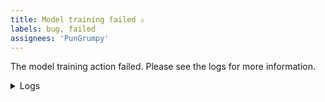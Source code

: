 ```yaml
---
title: Model training failed ⚠️
labels: bug, failed
assignees: 'PunGrumpy'
---
```


The model training action failed. Please see the logs for more information.

<details>
  <summary>Logs</summary>

```
${{ github.event.inputs.logs }}
```

</details>
